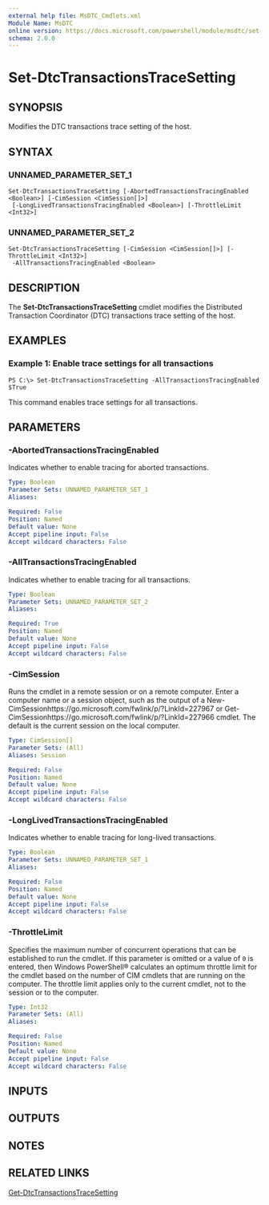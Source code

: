 ```yaml
---
external help file: MsDTC_Cmdlets.xml
Module Name: MsDTC
online version: https://docs.microsoft.com/powershell/module/msdtc/set-dtctransactionstracesetting?view=windowsserver2012-ps&wt.mc_id=ps-gethelp
schema: 2.0.0
---
```


# Set-DtcTransactionsTraceSetting

## SYNOPSIS
Modifies the DTC transactions trace setting of the host.

## SYNTAX

### UNNAMED_PARAMETER_SET_1
```
Set-DtcTransactionsTraceSetting [-AbortedTransactionsTracingEnabled <Boolean>] [-CimSession <CimSession[]>]
 [-LongLivedTransactionsTracingEnabled <Boolean>] [-ThrottleLimit <Int32>]
```

### UNNAMED_PARAMETER_SET_2
```
Set-DtcTransactionsTraceSetting [-CimSession <CimSession[]>] [-ThrottleLimit <Int32>]
 -AllTransactionsTracingEnabled <Boolean>
```

## DESCRIPTION
The **Set-DtcTransactionsTraceSetting** cmdlet modifies the Distributed Transaction Coordinator (DTC) transactions trace setting of the host.

## EXAMPLES

### Example 1: Enable trace settings for all transactions
```
PS C:\> Set-DtcTransactionsTraceSetting -AllTransactionsTracingEnabled $True
```

This command enables trace settings for all transactions.

## PARAMETERS

### -AbortedTransactionsTracingEnabled
Indicates whether to enable tracing for aborted transactions.

```yaml
Type: Boolean
Parameter Sets: UNNAMED_PARAMETER_SET_1
Aliases: 

Required: False
Position: Named
Default value: None
Accept pipeline input: False
Accept wildcard characters: False
```

### -AllTransactionsTracingEnabled
Indicates whether to enable tracing for all transactions.

```yaml
Type: Boolean
Parameter Sets: UNNAMED_PARAMETER_SET_2
Aliases: 

Required: True
Position: Named
Default value: None
Accept pipeline input: False
Accept wildcard characters: False
```

### -CimSession
Runs the cmdlet in a remote session or on a remote computer.
Enter a computer name or a session object, such as the output of a New-CimSessionhttps://go.microsoft.com/fwlink/p/?LinkId=227967 or Get-CimSessionhttps://go.microsoft.com/fwlink/p/?LinkId=227966 cmdlet.
The default is the current session on the local computer.

```yaml
Type: CimSession[]
Parameter Sets: (All)
Aliases: Session

Required: False
Position: Named
Default value: None
Accept pipeline input: False
Accept wildcard characters: False
```

### -LongLivedTransactionsTracingEnabled
Indicates whether to enable tracing for long-lived transactions.

```yaml
Type: Boolean
Parameter Sets: UNNAMED_PARAMETER_SET_1
Aliases: 

Required: False
Position: Named
Default value: None
Accept pipeline input: False
Accept wildcard characters: False
```

### -ThrottleLimit
Specifies the maximum number of concurrent operations that can be established to run the cmdlet.
If this parameter is omitted or a value of `0` is entered, then Windows PowerShell® calculates an optimum throttle limit for the cmdlet based on the number of CIM cmdlets that are running on the computer.
The throttle limit applies only to the current cmdlet, not to the session or to the computer.

```yaml
Type: Int32
Parameter Sets: (All)
Aliases: 

Required: False
Position: Named
Default value: None
Accept pipeline input: False
Accept wildcard characters: False
```

## INPUTS

## OUTPUTS

## NOTES

## RELATED LINKS

[Get-DtcTransactionsTraceSetting](./Get-DtcTransactionsTraceSetting.md)

